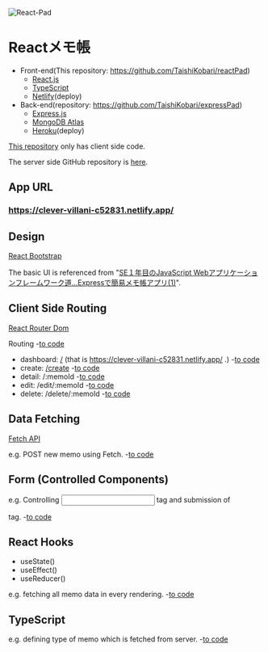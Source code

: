 ![React-Pad](https://user-images.githubusercontent.com/70504137/100419052-155d6700-30c7-11eb-8e23-53bb96ae5efa.png)

# Reactメモ帳

- Front-end(This repository: https://github.com/TaishiKobari/reactPad)
  - [React.js](https://ja.reactjs.org/)
  - [TypeScript](https://www.typescriptlang.org/)
  - [Netlify](https://www.netlify.com/)(deploy)
- Back-end(repository: https://github.com/TaishiKobari/expressPad)
  - [Express.js](https://expressjs.com/ja/)
  - [MongoDB Atlas](https://www.mongodb.com/cloud/atlas)
  - [Heroku](https://www.heroku.com/)(deploy)

[This repository](https://github.com/TaishiKobari/reactPad) only has client side code.

The server side GitHub repository is [here](https://github.com/TaishiKobari/expressPad).

## App URL

### **https://clever-villani-c52831.netlify.app/**

## Design

[React Bootstrap](https://react-bootstrap.github.io/)

The basic UI is referenced from "[SE１年目のJavaScript Webアプリケーションフレームワーク道...Expressで簡易メモ帳アプリ(1)](https://qiita.com/Ponzmild/items/900c0403adbad7b843e6)".

## Client Side Routing

[React Router Dom](https://reactrouter.com/web/guides/quick-start)

Routing -[to code](https://github.com/TaishiKobari/reactPad/blob/df99d03c877dbb344036a17230eb1f790b03958f/src/index.tsx#L15)
- dashboard: [/](https://clever-villani-c52831.netlify.app/) (that is https://clever-villani-c52831.netlify.app/ .) -[to code](https://github.com/TaishiKobari/reactPad/blob/df99d03c877dbb344036a17230eb1f790b03958f/src/main.tsx#L37)
- create: [/create](https://clever-villani-c52831.netlify.app/create) -[to code](https://github.com/TaishiKobari/reactPad/blob/df99d03c877dbb344036a17230eb1f790b03958f/src/create.tsx#L14)
- detail: /:memoId -[to code](https://github.com/TaishiKobari/reactPad/blob/df99d03c877dbb344036a17230eb1f790b03958f/src/memoDetail.tsx#L39)
- edit: /edit/:memoId -[to code](https://github.com/TaishiKobari/reactPad/blob/df99d03c877dbb344036a17230eb1f790b03958f/src/edit.tsx#L39)
- delete: /delete/:memoId -[to code](https://github.com/TaishiKobari/reactPad/blob/df99d03c877dbb344036a17230eb1f790b03958f/src/delete.tsx#L40)

## Data Fetching

[Fetch API](https://developer.mozilla.org/ja/docs/Web/API/Fetch_API/Using_Fetch)

e.g. POST new memo using Fetch. -[to code](https://github.com/TaishiKobari/reactPad/blob/ac7161f150f9b3facd745fa749ceb9c09f163868/src/create.tsx#L56)

## Form (Controlled Components)

e.g. Controlling <input> tag and submission of <form> tag. -[to code](https://github.com/TaishiKobari/reactPad/blob/ac7161f150f9b3facd745fa749ceb9c09f163868/src/create.tsx#L35)

## React Hooks

- useState()
- useEffect()
- useReducer()

e.g. fetching all memo data in every rendering. -[to code](https://github.com/TaishiKobari/reactPad/blob/ac7161f150f9b3facd745fa749ceb9c09f163868/src/main.tsx#L41)

## TypeScript

e.g. defining type of memo which is fetched from server. -[to code](https://github.com/TaishiKobari/reactPad/blob/ac7161f150f9b3facd745fa749ceb9c09f163868/src/type.tsx#L1)
